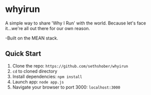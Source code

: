 whyirun
=======

A simple way to share 'Why I Run' with the world. Because let's face it...we're all out there for our own reason. 

-Built on the MEAN stack.


Quick Start
-----------

1. Clone the repo: `https://github.com/sethshober/whyirun`
2. `cd` to cloned directory
3. Install dependencies: `npm install`
4. Launch app: `node app.js`
5. Navigate your browser to port 3000: `localhost:3000`
